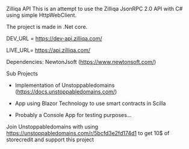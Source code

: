 Zilliqa API
This is an attempt to use the Zilliqa JsonRPC 2.0 API with C# using simple HttpWebClient. 

The project is made in .Net core.

DEV_URL = https://dev-api.zilliqa.com/

LIVE_URL= https://api.zilliqa.com/

Dependencies: NewtonJsoft (https://www.newtonsoft.com/)

Sub Projects

- Implementation of Unstoppabledomains (https://docs.unstoppabledomains.com/)

- App using Blazor Technology to use smart contracts in Scilla

- Probably a Console App for testing purposes...


Join Unstoppabledomains with using https://unstoppabledomains.com/r/5bcfd3e2fd174d1 to get 10$ of storecredit and support this project
